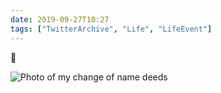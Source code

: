 ```yaml
---
date: 2019-09-27T10:27
tags: ["TwitterArchive", "Life", "LifeEvent"]
---
```

🎉

![Photo of my change of name deeds](https://cdn.geekyaubergine.com/twitter_archive/1177515029588918272-EFdfrN_U8AE28PZ.jpg)

